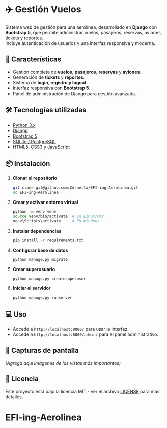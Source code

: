 # ✈️ Gestión Vuelos

Sistema web de gestión para una aerolínea, desarrollado en **Django** con **Bootstrap 5**, que permite administrar vuelos, pasajeros, reservas, aviones, tickets y reportes.  
Incluye autenticación de usuarios y una interfaz responsiva y moderna.

## 🚀 Características
- Gestión completa de **vuelos**, **pasajeros**, **reservas** y **aviones**.
- Generación de **tickets** y **reportes**.
- Sistema de **login, registro y logout**.
- Interfaz responsiva con **Bootstrap 5**.
- Panel de administración de Django para gestión avanzada.

## 🛠️ Tecnologías utilizadas
- [Python 3.x](https://www.python.org/)
- [Django](https://www.djangoproject.com/)
- [Bootstrap 5](https://getbootstrap.com/)
- [SQLite / PostgreSQL](https://www.postgresql.org/)
- HTML5, CSS3 y JavaScript

## 📦 Instalación

1. **Clonar el repositorio**
   ```bash
   git clone git@github.com:Cdruetta/EFI-ing-Aerolinea.git
   cd EFI-ing-Aerolinea
   ```

2. **Crear y activar entorno virtual**
   ```bash
   python -m venv venv
   source venv/bin/activate  # En Linux/Mac
   venv\Scripts\activate     # En Windows
   ```

3. **Instalar dependencias**
   ```bash
   pip install -r requirements.txt
   ```

4. **Configurar base de datos**
   ```bash
   python manage.py migrate
   ```

5. **Crear superusuario**
   ```bash
   python manage.py createsuperuser
   ```

6. **Iniciar el servidor**
   ```bash
   python manage.py runserver
   ```

## 💻 Uso
- Accede a `http://localhost:8000/` para usar la interfaz.
- Accede a `http://localhost:8000/admin/` para el panel administrativo.

## 📸 Capturas de pantalla
*(Agrega aquí imágenes de las vistas más importantes)*

## 📜 Licencia
Este proyecto está bajo la licencia MIT - ver el archivo [LICENSE](LICENSE) para más detalles.
# EFI-ing-Aerolinea
